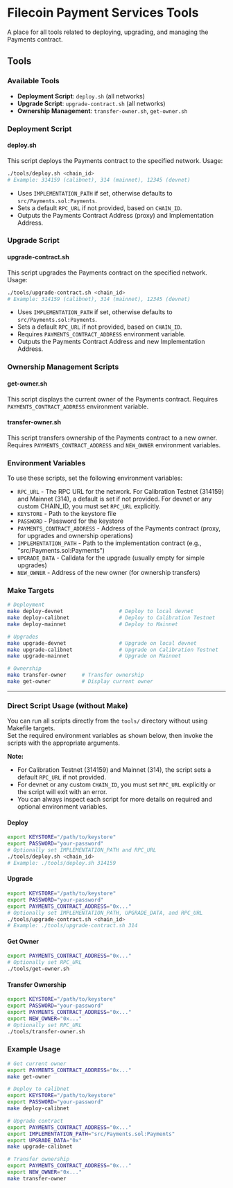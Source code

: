 # Filecoin Payment Services Tools

A place for all tools related to deploying, upgrading, and managing the Payments contract.

## Tools

### Available Tools

- **Deployment Script**: `deploy.sh` (all networks)
- **Upgrade Script**: `upgrade-contract.sh` (all networks)
- **Ownership Management**: `transfer-owner.sh`, `get-owner.sh`

### Deployment Script

#### deploy.sh
This script deploys the Payments contract to the specified network. Usage:

```bash
./tools/deploy.sh <chain_id>
# Example: 314159 (calibnet), 314 (mainnet), 12345 (devnet)
```
- Uses `IMPLEMENTATION_PATH` if set, otherwise defaults to `src/Payments.sol:Payments`.
- Sets a default `RPC_URL` if not provided, based on `CHAIN_ID`.
- Outputs the Payments Contract Address (proxy) and Implementation Address.

### Upgrade Script

#### upgrade-contract.sh
This script upgrades the Payments contract on the specified network. Usage:

```bash
./tools/upgrade-contract.sh <chain_id>
# Example: 314159 (calibnet), 314 (mainnet), 12345 (devnet)
```
- Uses `IMPLEMENTATION_PATH` if set, otherwise defaults to `src/Payments.sol:Payments`.
- Sets a default `RPC_URL` if not provided, based on `CHAIN_ID`.
- Requires `PAYMENTS_CONTRACT_ADDRESS` environment variable.
- Outputs the Payments Contract Address and new Implementation Address.

### Ownership Management Scripts

#### get-owner.sh
This script displays the current owner of the Payments contract. Requires `PAYMENTS_CONTRACT_ADDRESS` environment variable.

#### transfer-owner.sh
This script transfers ownership of the Payments contract to a new owner. Requires `PAYMENTS_CONTRACT_ADDRESS` and `NEW_OWNER` environment variables.

### Environment Variables

To use these scripts, set the following environment variables:
- `RPC_URL` - The RPC URL for the network. For Calibration Testnet (314159) and Mainnet (314), a default is set if not provided. For devnet or any custom CHAIN_ID, you must set `RPC_URL` explicitly.
- `KEYSTORE` - Path to the keystore file
- `PASSWORD` - Password for the keystore
- `PAYMENTS_CONTRACT_ADDRESS` - Address of the Payments contract (proxy, for upgrades and ownership operations)
- `IMPLEMENTATION_PATH` - Path to the implementation contract (e.g., "src/Payments.sol:Payments")
- `UPGRADE_DATA` - Calldata for the upgrade (usually empty for simple upgrades)
- `NEW_OWNER` - Address of the new owner (for ownership transfers)

### Make Targets

```bash
# Deployment
make deploy-devnet                  # Deploy to local devnet
make deploy-calibnet                # Deploy to Calibration Testnet
make deploy-mainnet                 # Deploy to Mainnet

# Upgrades
make upgrade-devnet                 # Upgrade on local devnet
make upgrade-calibnet               # Upgrade on Calibration Testnet
make upgrade-mainnet                # Upgrade on Mainnet

# Ownership
make transfer-owner     # Transfer ownership
make get-owner          # Display current owner
```

---

### Direct Script Usage (without Make)

You can run all scripts directly from the `tools/` directory without using Makefile targets.  
Set the required environment variables as shown below, then invoke the scripts with the appropriate arguments.

**Note:**  
- For Calibration Testnet (314159) and Mainnet (314), the script sets a default `RPC_URL` if not provided.  
- For devnet or any custom `CHAIN_ID`, you must set `RPC_URL` explicitly or the script will exit with an error.  
- You can always inspect each script for more details on required and optional environment variables.

#### Deploy

```bash
export KEYSTORE="/path/to/keystore"
export PASSWORD="your-password"
# Optionally set IMPLEMENTATION_PATH and RPC_URL
./tools/deploy.sh <chain_id>
# Example: ./tools/deploy.sh 314159
```

#### Upgrade

```bash
export KEYSTORE="/path/to/keystore"
export PASSWORD="your-password"
export PAYMENTS_CONTRACT_ADDRESS="0x..."
# Optionally set IMPLEMENTATION_PATH, UPGRADE_DATA, and RPC_URL
./tools/upgrade-contract.sh <chain_id>
# Example: ./tools/upgrade-contract.sh 314
```

#### Get Owner

```bash
export PAYMENTS_CONTRACT_ADDRESS="0x..."
# Optionally set RPC_URL
./tools/get-owner.sh
```

#### Transfer Ownership

```bash
export KEYSTORE="/path/to/keystore"
export PASSWORD="your-password"
export PAYMENTS_CONTRACT_ADDRESS="0x..."
export NEW_OWNER="0x..."
# Optionally set RPC_URL
./tools/transfer-owner.sh
```

### Example Usage

```bash
# Get current owner
export PAYMENTS_CONTRACT_ADDRESS="0x..."
make get-owner

# Deploy to calibnet
export KEYSTORE="/path/to/keystore"
export PASSWORD="your-password"
make deploy-calibnet

# Upgrade contract
export PAYMENTS_CONTRACT_ADDRESS="0x..."
export IMPLEMENTATION_PATH="src/Payments.sol:Payments"
export UPGRADE_DATA="0x"
make upgrade-calibnet

# Transfer ownership
export PAYMENTS_CONTRACT_ADDRESS="0x..."
export NEW_OWNER="0x..."
make transfer-owner
``` 